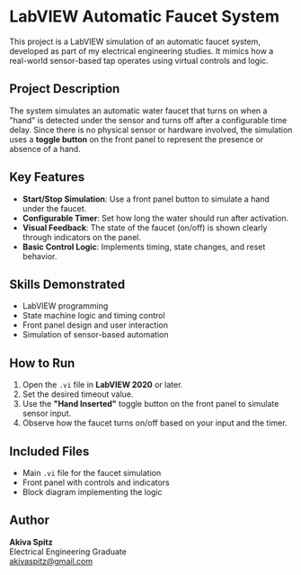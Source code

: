#  LabVIEW Automatic Faucet System

This project is a LabVIEW simulation of an automatic faucet system, developed as part of my electrical engineering studies. It mimics how a real-world sensor-based tap operates using virtual controls and logic.

##  Project Description

The system simulates an automatic water faucet that turns on when a "hand" is detected under the sensor and turns off after a configurable time delay. Since there is no physical sensor or hardware involved, the simulation uses a **toggle button** on the front panel to represent the presence or absence of a hand.

##  Key Features

- **Start/Stop Simulation**: Use a front panel button to simulate a hand under the faucet.
- **Configurable Timer**: Set how long the water should run after activation.
- **Visual Feedback**: The state of the faucet (on/off) is shown clearly through indicators on the panel.
- **Basic Control Logic**: Implements timing, state changes, and reset behavior.

##  Skills Demonstrated

- LabVIEW programming
- State machine logic and timing control
- Front panel design and user interaction
- Simulation of sensor-based automation

##  How to Run

1. Open the `.vi` file in **LabVIEW 2020** or later.
2. Set the desired timeout value.
3. Use the **"Hand Inserted"** toggle button on the front panel to simulate sensor input.
4. Observe how the faucet turns on/off based on your input and the timer.

##  Included Files

- Main `.vi` file for the faucet simulation
- Front panel with controls and indicators
- Block diagram implementing the logic

##  Author

**Akiva Spitz**  
Electrical Engineering Graduate  
akivaspitz@gmail.com
